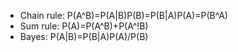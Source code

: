 * Chain rule: P(A^B)=P(A|B)P(B)=P(B|A)P(A)=P(B^A)
* Sum rule: P(A)=P(A^B)+P(A^!B)
* Bayes: P(A|B)=P(B|A)P(A)/P(B) 

